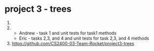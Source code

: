 # project 3 - trees
1. 
2. * Andrew - task 1 and unit tests for task1 methods
   * Eric - tasks 2,3, and 4 and unit tests for task 2,3, and 4 methods 
3. https://github.com/CS2400-03-Team-Rocket/project3-trees